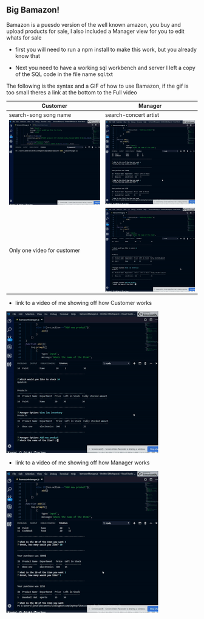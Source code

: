 ## Big Bamazon!

Bamazon is a puesdo version of the well known amazon, you buy and upload products for sale, I also included 
a Manager view for you to edit whats for sale

 * first you will need to run a npm install to make this work, but you already know that
 
 * Next you need to have a working sql workbench and server I left a copy of the SQL code in the file name sql.txt
 
The following is the syntax and a GIF of how to use Bamazon, if the gif is too small theres a link at the bottom to the Full video
 
 Customer | Manager  
------------ | ------------- 
search-song song name  | search-concert artist 
![customer gif](/gifs/customer.gif) | ![manager gif](/gifs/manager.gif) 
Only one video for customer | ![manager gif](/gifs/manager2.gif) 
 
 
 
 
 


* link to a video of me showing off how Customer works

[![Watch the video](/gifs/manager2.gif)](https://youtu.be/IAktRtENbAE)

* link to a video of me showing off how Manager works

[![Watch the video](/gifs/manager.gif)](https://youtu.be/OYG6FQLfQwA)
